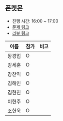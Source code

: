 ## 폰켓몬
- 진행 시간: 16:00 ~ 17:00
- [문제 링크]()
- [리뷰 링크]()

|이름|참가|비고|
|-----|------|-----|
|왕경업|O||
|강세훈|O||
|강찬익|O||
|김해인|O||
|김현진|O||
|이현주|O||
|조현욱|O||
